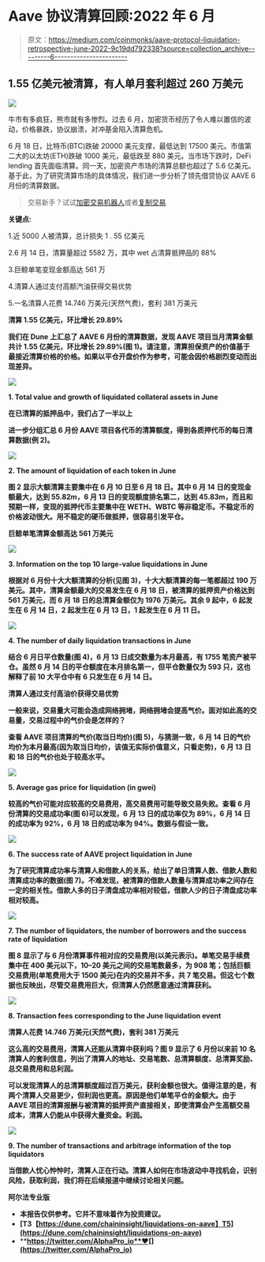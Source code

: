 # Aave 协议清算回顾:2022 年 6 月

> 原文：<https://medium.com/coinmonks/aave-protocol-liquidation-retrospective-june-2022-9c19dd792338?source=collection_archive---------6----------------------->

## 1.55 亿美元被清算，有人单月套利超过 260 万美元

![](img/918ce905dc3bdcb09a14128db5e31f2d.png)

牛市有多疯狂，熊市就有多惨烈。过去 6 月，加密货币经历了令人难以置信的波动，价格暴跌，协议崩溃，对冲基金陷入清算危机。

6 月 18 日，比特币(BTC)跌破 20000 美元支撑，最低达到 17500 美元。市值第二大的以太坊(ETH)跌破 1000 美元，最低跌至 880 美元。当市场下跌时，DeFi lending 首先面临清算。同一天，加密资产市场的清算总额也超过了 5.6 亿美元。基于此，为了研究清算市场的具体情况，我们进一步分析了领先借贷协议 AAVE 6 月份的清算数据。

> 交易新手？试试[加密交易机器人](/coinmonks/crypto-trading-bot-c2ffce8acb2a)或者[复制交易](/coinmonks/top-10-crypto-copy-trading-platforms-for-beginners-d0c37c7d698c)

**关键点:**

1.近 5000 人被清算，总计损失 1 . 55 亿美元

2.6 月 14 日，清算量超过 5582 万，其中 wet 占清算抵押品的 88%

3.巨鲸单笔变现金额高达 561 万

4.清算人通过支付高额汽油获得交易优势

5.一名清算人花费 14.746 万美元(天然气费)，套利 381 万美元

**清算 1.55 亿美元，环比增长 29.89%**

**我们在 Dune 上汇总了 AAVE 6 月份的清算数据，发现 AAVE 项目当月清算金额共计 1.55 亿美元，环比增长 29.89%(图 1)。请注意，清算担保资产的价值基于最接近清算价格的价格。如果以平仓开盘价作为参考，可能会因价格剧烈变动而出现差异。**

**![](img/a876f1bc9962119e14f2b95eef12979f.png)**

**1\. Total value and growth of liquidated collateral assets in June**

****在已清算的抵押品中，我们占了一半以上****

**进一步分组汇总 6 月份 AAVE 项目各代币的清算额度，得到各质押代币的每日清算数据(例 2)。**

**![](img/ee774d8a3a4f49c8cc5d62ac33804042.png)**

**2\. The amount of liquidation of each token in June**

**图 2 显示大额清算主要集中在 6 月 10 日至 6 月 18 日。其中 6 月 14 日的变现金额最大，达到 55.82m，6 月 13 日的变现额度排名第二，达到 45.83m，而且和预期一样，变现的抵押代币主要集中在 WETH、WBTC 等非稳定币。不稳定币的价格波动很大。用不稳定的硬币做抵押，很容易引发平仓。**

****巨鲸单笔清算金额高达 561 万美元****

**![](img/e0e138a51fe4def8b67181cee15cf93b.png)**

**3\. Information on the top 10 large-value liquidations in June**

**根据对 6 月份十大大额清算的分析(见图 3)，十大大额清算的每一笔都超过 190 万美元。其中，清算金额最大的交易发生在 6 月 18 日，被清算的抵押资产价格达到 561 万美元，而 6 月 18 日的总清算金额仅为 1976 万美元。其余 9 起中，6 起发生在 6 月 14 日，2 起发生在 6 月 13 日，1 起发生在 6 月 11 日。**

**![](img/8f2e0ad736cda207fd866c7c1740e47c.png)**

**4\. The number of daily liquidation transactions in June**

**结合 6 月日平仓数量(图 4)，6 月 13 日成交数量为本月最高，有 1755 笔资产被平仓。虽然 6 月 14 日的平仓额度在本月排名第一，但平仓数量仅为 593 只，这也解释了前 10 大平仓中有 6 只发生在 6 月 14 日。**

****清算人通过支付高油价获得交易优势****

**一般来说，交易量大可能会造成网络拥堵，网络拥堵会提高气价。面对如此高的交易量，交易过程中的气价会是怎样的？**

**查看 AAVE 项目清算的气价(取当日均价)(图 5)，与猜测一致，6 月 14 日的气价均价为本月最高(因为取当日均价，该值无实际价值意义，只看走势)，6 月 13 日和 18 日的气价也处于较高水平。**

**![](img/94d352c8553b482cda2972abc0278853.png)**

**5\. Average gas price for liquidation (in gwei)**

**较高的气价可能对应较高的交易费用，高交易费用可能导致交易失败。查看 6 月份清算的交易成功率(图 6)可以发现，6 月 13 日的成功率仅为 89%，6 月 14 日的成功率为 92%，6 月 18 日的成功率为 94%。数据与假设一致。**

**![](img/9480717412e7f08369f23428c8978b65.png)**

**6\. The success rate of AAVE project liquidation in June**

**为了研究清算成功率与清算人和借款人的关系，给出了单日清算人数、借款人数和清算成功率的数据(图 7)。不难发现，被清算的借款人数量与清算成功率之间存在一定的相关性。借款人多的日子清盘成功率相对较低，借款人少的日子清盘成功率相对较高。**

**![](img/2311fb0d34ffa2d0fb35f74875245319.png)**

**7\. The number of liquidators, the number of borrowers and the success rate of liquidation**

**图 8 显示了与 6 月份清算事件相对应的交易费用(以美元表示)。单笔交易手续费集中在 400 美元以下，10–20 美元之间的交易笔数最多，为 908 笔；包括巨额交易费用(单笔费用大于 1500 美元)在内的交易并不多，共 7 笔交易。但这七个数据也反映出，尽管交易费用巨大，但清算人仍然愿意通过清算获利。**

**![](img/eb5c5824ecd79e8a0004b2c2fbfae5f7.png)**

**8\. Transaction fees corresponding to the June liquidation event**

****清算人花费 14.746 万美元(天然气费)，套利 381 万美元****

**这么高的交易费用，清算人还能从清算中获利吗？图 9 显示了 6 月份以来前 10 名清算人的套利信息，列出了清算人的地址、交易笔数、总清算额度、总清算奖励、总交易费用和总利润。**

**可以发现清算人的总清算额度超过百万美元，获利金额也很大。值得注意的是，有两个清算人交易更少，但利润也更高。原因是他们单笔平仓的金额大。由于 AAVE 项目的清算报酬与被清算的抵押资产直接相关，即使清算会产生高额交易成本，清算人仍能从中获得大量资金。利润。**

**![](img/a84d955b9d44f2de50edb170a6cac04c.png)**

**9\. The number of transactions and arbitrage information of the top liquidators**

**当借款人忧心忡忡时，清算人正在行动。清算人如何在市场波动中寻找机会，识别风险，获取利润，我们将在后续报道中继续讨论相关问题。**

**阿尔法专业版**

*   **本报告仅供参考。它并不意味着作为投资建议。**
*   **[T3【https://dune.com/chaininsight/liquidations-on-aave】T5](https://dune.com/chaininsight/liquidations-on-aave)**
*   ****https://twitter.com/AlphaPro_io**❤[](https://twitter.com/AlphaPro_io)**